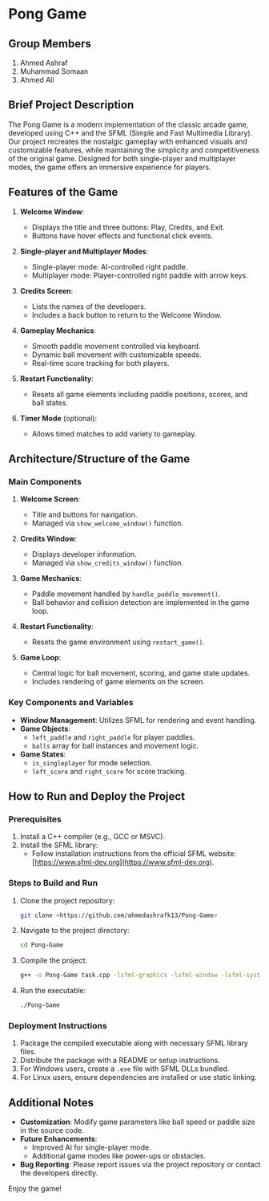 # Pong Game

## Group Members
1. Ahmed Ashraf
2. Muhammad Somaan
3. Ahmed Ali



## Brief Project Description
The Pong Game is a modern implementation of the classic arcade game, developed using C++ and the SFML (Simple and Fast Multimedia Library). Our project recreates the nostalgic gameplay with enhanced visuals and customizable features, while maintaining the simplicity and competitiveness of the original game. Designed for both single-player and multiplayer modes, the game offers an immersive experience for players.



## Features of the Game
1. **Welcome Window**:
   - Displays the title and three buttons: Play, Credits, and Exit.
   - Buttons have hover effects and functional click events.

2. **Single-player and Multiplayer Modes**:
   - Single-player mode: AI-controlled right paddle.
   - Multiplayer mode: Player-controlled right paddle with arrow keys.

3. **Credits Screen**:
   - Lists the names of the developers.
   - Includes a back button to return to the Welcome Window.

4. **Gameplay Mechanics**:
   - Smooth paddle movement controlled via keyboard.
   - Dynamic ball movement with customizable speeds.
   - Real-time score tracking for both players.

5. **Restart Functionality**:
   - Resets all game elements including paddle positions, scores, and ball states.

6. **Timer Mode** (optional):
   - Allows timed matches to add variety to gameplay.



## Architecture/Structure of the Game
### **Main Components**
1. **Welcome Screen**:
   - Title and buttons for navigation.
   - Managed via `show_welcome_window()` function.

2. **Credits Window**:
   - Displays developer information.
   - Managed via `show_credits_window()` function.

3. **Game Mechanics**:
   - Paddle movement handled by `handle_paddle_movement()`.
   - Ball behavior and collision detection are implemented in the game loop.

4. **Restart Functionality**:
   - Resets the game environment using `restart_game()`.

5. **Game Loop**:
   - Central logic for ball movement, scoring, and game state updates.
   - Includes rendering of game elements on the screen.

### **Key Components and Variables**
- **Window Management**: Utilizes SFML for rendering and event handling.
- **Game Objects**:
  - `left_paddle` and `right_paddle` for player paddles.
  - `balls` array for ball instances and movement logic.
- **Game States**:
  - `is_singleplayer` for mode selection.
  - `left_score` and `right_score` for score tracking.



## How to Run and Deploy the Project
### **Prerequisites**
1. Install a C++ compiler (e.g., GCC or MSVC).
2. Install the SFML library:
   - Follow installation instructions from the official SFML website: [https://www.sfml-dev.org](https://www.sfml-dev.org).

### **Steps to Build and Run**
1. Clone the project repository:
   ```bash
   git clone <https://github.com/ahmedashrafk13/Pong-Game>
   ```

2. Navigate to the project directory:
   ```bash
   cd Pong-Game
   ```

3. Compile the project:
   ```bash
   g++ -o Pong-Game task.cpp -lsfml-graphics -lsfml-window -lsfml-system
   ```

4. Run the executable:
   ```bash
   ./Pong-Game
   ```

### **Deployment Instructions**
1. Package the compiled executable along with necessary SFML library files.
2. Distribute the package with a README or setup instructions.
3. For Windows users, create a `.exe` file with SFML DLLs bundled.
4. For Linux users, ensure dependencies are installed or use static linking.



## Additional Notes
- **Customization**: Modify game parameters like ball speed or paddle size in the source code.
- **Future Enhancements**:
  - Improved AI for single-player mode.
  - Additional game modes like power-ups or obstacles.
- **Bug Reporting**: Please report issues via the project repository or contact the developers directly.



Enjoy the game!

